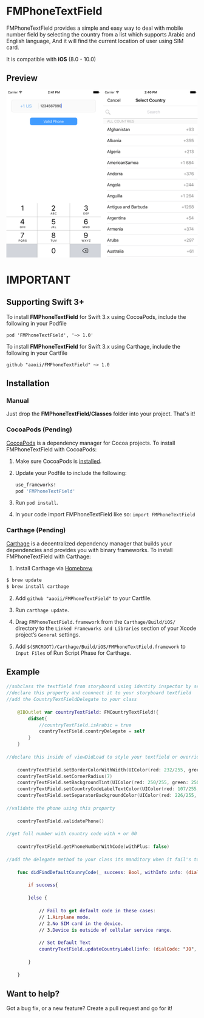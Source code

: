 
# FMPhoneTextField

FMPhoneTextField provides a simple and easy way to deal with mobile number field by selecting the country from a list which supports Arabic and English language, And it will find the current location of user using SIM card.

It is compatible with **iOS** (8.0 - 10.0)

## Preview
<img src="https://github.com/AaoIi/FMPhoneTextField/blob/master/sample.png?raw=true">

# IMPORTANT

## Supporting Swift 3+

To install **FMPhoneTextField** for Swift 3.x using CocoaPods, include the following in your Podfile
```
pod 'FMPhoneTextField', '~> 1.0'
```
To install **FMPhoneTextField** for Swift 3.x using Carthage, include the following in your Cartfile
```
github "aaoii/FMPhoneTextField" ~> 1.0
```

## Installation
### Manual
Just drop the **FMPhoneTextField/Classes** folder into your project. That's it!

### CocoaPods (Pending)
[CocoaPods][] is a dependency manager for Cocoa projects. To install FMPhoneTextField with CocoaPods:

 1. Make sure CocoaPods is [installed][CocoaPods Installation].

 2. Update your Podfile to include the following:

    ``` ruby
    use_frameworks!
    pod 'FMPhoneTextField'
    ```

 3. Run `pod install`.

[CocoaPods]: https://cocoapods.org
[CocoaPods Installation]: https://guides.cocoapods.org/using/getting-started.html#getting-started
 
 4. In your code import FMPhoneTextField like so:
   `import FMPhoneTextField`

### Carthage (Pending)
[Carthage][] is a decentralized dependency manager that builds your dependencies and provides you with binary frameworks.
To install FMPhoneTextField with Carthage:

1. Install Carthage via [Homebrew][]
  ```bash
  $ brew update
  $ brew install carthage
  ```

2. Add `github "aaoii/FMPhoneTextField"` to your Cartfile.

3. Run `carthage update`.

4. Drag `FMPhoneTextField.framework` from the `Carthage/Build/iOS/` directory to the `Linked Frameworks and Libraries` section of your Xcode project’s `General` settings.

5. Add `$(SRCROOT)/Carthage/Build/iOS/FMPhoneTextField.framework` to `Input Files` of Run Script Phase for Carthage.

[Carthage]: https://github.com/Carthage/Carthage
[Homebrew]: http://brew.sh


## Example

```swift
//subclass the textfield from storyboard using identity inspector by setting the Class to **FMCountryTextField**
//declare this property and connnect it to your storyboard textfield
//add the CountryTextFieldDelegate to your class 

    @IBOutlet var countryTextField: FMCountryTextField!{
        didSet{
            //countryTextField.isArabic = true
            countryTextField.countryDelegate = self
        }
    }

//declare this inside of viewDidLoad to style your textfield or override the current style

	countryTextField.setBorderColorWithWidth(UIColor(red: 232/255, green: 232/255, blue: 232/255, alpha: 1.0), width: 1)
	countryTextField.setCornerRadius(7)
	countryTextField.setBackgroundTint(UIColor(red: 250/255, green: 250/255, blue: 250/255, alpha: 1.0))
	countryTextField.setCountryCodeLabelTextColor(UIColor(red: 107/255, green: 174/255, blue: 242/255, alpha: 1.0))
	countryTextField.setSeparatorBackgroundColor(UIColor(red: 226/255, green: 226/255, blue: 226/255, alpha: 1.0))

//validate the phone using this proparty

	countryTextField.validatePhone() 

//get full number with country code with + or 00

	countryTextField.getPhoneNumberWithCode(withPlus: false)
	
//add the delegate method to your class its manditory when it fail's to get the current user country

    func didFindDefaultCounryCode(_ success: Bool, withInfo info: (dialCode: String?, code: String?)) {
        
        if success{
            
        }else {
            
            // Fail to get default code in these cases:
            // 1.Airplane mode.
            // 2.No SIM card in the device.
            // 3.Device is outside of cellular service range.
            
            // Set Default Text
            countryTextField.updateCountryLabel(info: (dialCode: "JO", code: "+962", name: "Jordan"))
            
        }
        
    }

```

## Want to help?

Got a bug fix, or a new feature? Create a pull request and go for it!
